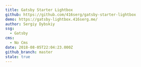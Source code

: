 ```yaml
---
title: Gatsby Starter Lightbox
github: https://github.com/416serg/gatsby-starter-lightbox
demo: https://gatsby-lightbox.416serg.me/
author: Sergiy Dybskiy
ssg:
  - Gatsby
cms:
  - No Cms
date: 2018-08-05T22:04:23.000Z
github_branch: master
stale: true
---
```

